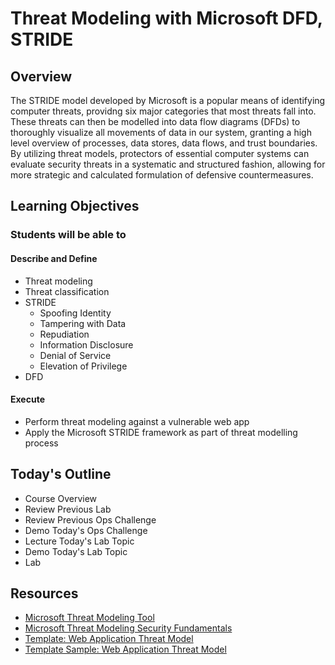 # Threat Modeling with Microsoft DFD, STRIDE

## Overview

The STRIDE model developed by Microsoft is a popular means of identifying computer threats, providng six major categories that most threats fall into. These threats can then be modelled into data flow diagrams (DFDs) to thoroughly visualize all movements of data in our system, granting a high level overview of processes, data stores, data flows, and trust boundaries. By utilizing threat models, protectors of essential computer systems can evaluate security threats in a systematic and structured fashion, allowing for more strategic and calculated formulation of defensive countermeasures.

## Learning Objectives

### Students will be able to

#### Describe and Define

- Threat modeling
- Threat classification
- STRIDE
  - Spoofing Identity
  - Tampering with Data
  - Repudiation
  - Information Disclosure
  - Denial of Service
  - Elevation of Privilege
- DFD

#### Execute

- Perform threat modeling against a vulnerable web app
- Apply the Microsoft STRIDE framework as part of threat modelling process

## Today's Outline

- Course Overview
- Review Previous Lab
- Review Previous Ops Challenge
- Demo Today's Ops Challenge
- Lecture Today's Lab Topic
- Demo Today's Lab Topic
- Lab

## Resources

- [Microsoft Threat Modeling Tool](https://docs.microsoft.com/en-us/azure/security/develop/threat-modeling-tool-getting-started)
- [Microsoft Threat Modeling Security Fundamentals](https://docs.microsoft.com/en-us/learn/paths/tm-threat-modeling-fundamentals/)
- [Template: Web Application Threat Model](https://docs.microsoft.com/en-us/previous-versions/msp-n-p/ff648866(v=pandp.10)?redirectedfrom=MSDN)
- [Template Sample: Web Application Threat Model](https://docs.microsoft.com/en-us/previous-versions/msp-n-p/ff649779(v=pandp.10)?redirectedfrom=MSDN)
